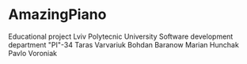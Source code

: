 # AmazingPiano
Educational project
Lviv Polytecnic University
Software development department
"PI"-34
Taras Varvariuk
Bohdan Baranow
Marian Hunchak
Pavlo Voroniak
